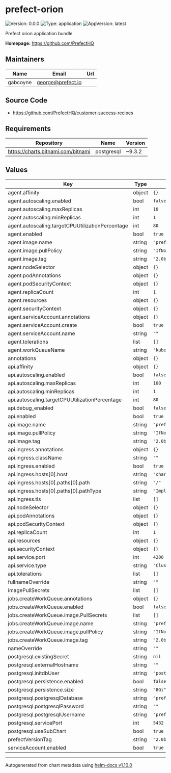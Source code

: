 # prefect-orion

![Version: 0.0.0](https://img.shields.io/badge/Version-0.0.0-informational?style=flat-square) ![Type: application](https://img.shields.io/badge/Type-application-informational?style=flat-square) ![AppVersion: latest](https://img.shields.io/badge/AppVersion-latest-informational?style=flat-square)

Prefect orion application bundle

**Homepage:** <https://github.com/PrefectHQ>

## Maintainers

| Name | Email | Url |
| ---- | ------ | --- |
| gabcoyne | <george@prefect.io> |  |

## Source Code

* <https://github.com/PrefectHQ/customer-success-recipes>

## Requirements

| Repository | Name | Version |
|------------|------|---------|
| https://charts.bitnami.com/bitnami | postgresql | ~9.3.2 |

## Values

| Key | Type | Default | Description |
|-----|------|---------|-------------|
| agent.affinity | object | `{}` |  |
| agent.autoscaling.enabled | bool | `false` |  |
| agent.autoscaling.maxReplicas | int | `10` |  |
| agent.autoscaling.minReplicas | int | `1` |  |
| agent.autoscaling.targetCPUUtilizationPercentage | int | `80` |  |
| agent.enabled | bool | `true` |  |
| agent.image.name | string | `"prefecthq/prefect"` |  |
| agent.image.pullPolicy | string | `"IfNotPresent"` |  |
| agent.image.tag | string | `"2.0b3-python3.8"` |  |
| agent.nodeSelector | object | `{}` |  |
| agent.podAnnotations | object | `{}` |  |
| agent.podSecurityContext | object | `{}` |  |
| agent.replicaCount | int | `1` |  |
| agent.resources | object | `{}` |  |
| agent.securityContext | object | `{}` |  |
| agent.serviceAccount.annotations | object | `{}` |  |
| agent.serviceAccount.create | bool | `true` |  |
| agent.serviceAccount.name | string | `""` |  |
| agent.tolerations | list | `[]` |  |
| agent.workQueueName | string | `"kubernetes"` |  |
| annotations | object | `{}` |  |
| api.affinity | object | `{}` |  |
| api.autoscaling.enabled | bool | `false` |  |
| api.autoscaling.maxReplicas | int | `100` |  |
| api.autoscaling.minReplicas | int | `1` |  |
| api.autoscaling.targetCPUUtilizationPercentage | int | `80` |  |
| api.debug_enabled | bool | `false` |  |
| api.enabled | bool | `true` |  |
| api.image.name | string | `"prefecthq/prefect"` |  |
| api.image.pullPolicy | string | `"IfNotPresent"` |  |
| api.image.tag | string | `"2.0b3-python3.8"` |  |
| api.ingress.annotations | object | `{}` |  |
| api.ingress.className | string | `""` |  |
| api.ingress.enabled | bool | `true` |  |
| api.ingress.hosts[0].host | string | `"chart-example.local"` |  |
| api.ingress.hosts[0].paths[0].path | string | `"/"` |  |
| api.ingress.hosts[0].paths[0].pathType | string | `"ImplementationSpecific"` |  |
| api.ingress.tls | list | `[]` |  |
| api.nodeSelector | object | `{}` |  |
| api.podAnnotations | object | `{}` |  |
| api.podSecurityContext | object | `{}` |  |
| api.replicaCount | int | `1` |  |
| api.resources | object | `{}` |  |
| api.securityContext | object | `{}` |  |
| api.service.port | int | `4200` |  |
| api.service.type | string | `"ClusterIP"` |  |
| api.tolerations | list | `[]` |  |
| fullnameOverride | string | `""` |  |
| imagePullSecrets | list | `[]` |  |
| jobs.createWorkQueue.annotations | object | `{}` |  |
| jobs.createWorkQueue.enabled | bool | `false` |  |
| jobs.createWorkQueue.image.PullSecrets | list | `[]` |  |
| jobs.createWorkQueue.image.name | string | `"prefecthq/prefect"` |  |
| jobs.createWorkQueue.image.pullPolicy | string | `"IfNotPresent"` |  |
| jobs.createWorkQueue.image.tag | string | `"2.0b3-python3.8"` |  |
| nameOverride | string | `""` |  |
| postgresql.existingSecret | string | `nil` |  |
| postgresql.externalHostname | string | `""` |  |
| postgresql.initdbUser | string | `"postgres"` |  |
| postgresql.persistence.enabled | bool | `false` |  |
| postgresql.persistence.size | string | `"8Gi"` |  |
| postgresql.postgresqlDatabase | string | `"prefect"` |  |
| postgresql.postgresqlPassword | string | `""` |  |
| postgresql.postgresqlUsername | string | `"prefect"` |  |
| postgresql.servicePort | int | `5432` |  |
| postgresql.useSubChart | bool | `true` |  |
| prefectVersionTag | string | `"2.0b3-python3.8"` |  |
| serviceAccount.enabled | bool | `true` |  |

----------------------------------------------
Autogenerated from chart metadata using [helm-docs v1.10.0](https://github.com/norwoodj/helm-docs/releases/v1.10.0)
